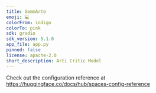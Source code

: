 ```yaml
---
title: GemmArte
emoji: 💻
colorFrom: indigo
colorTo: pink
sdk: gradio
sdk_version: 5.1.0
app_file: app.py
pinned: false
license: apache-2.0
short_description: Arti Critic Model
---
```


Check out the configuration reference at https://huggingface.co/docs/hub/spaces-config-reference
